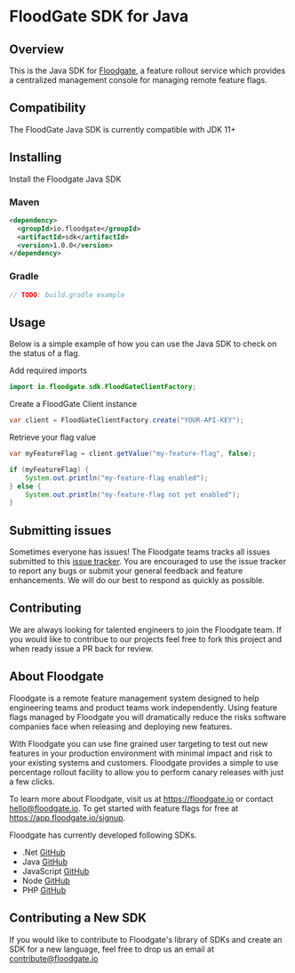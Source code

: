 # FloodGate SDK for Java

## Overview

This is the Java SDK for [Floodgate](https://floodgate.io), a feature rollout service which provides a centralized management console for managing remote feature flags.

## Compatibility

The FloodGate Java SDK is currently compatible with JDK 11+

## Installing

Install the Floodgate Java SDK

### Maven

```xml
<dependency>
  <groupId>io.floodgate</groupId>
  <artifactId>sdk</artifactId>
  <version>1.0.0</version>
</dependency>
```

### Gradle
```groovy
// TODO: build.gradle example
```

## Usage

Below is a simple example of how you can use the Java SDK to check on the status of a flag.

Add required imports

```java
import io.floodgate.sdk.FloodGateClientFactory;
```

Create a FloodGate Client instance

```java
var client = FloodGateClientFactory.create("YOUR-API-KEY");
```

Retrieve your flag value

```java
var myFeatureFlag = client.getValue("my-feature-flag", false);

if (myFeatureFlag) {
    System.out.println("my-feature-flag enabled");
} else {
    System.out.println("my-feature-flag not yet enabled");
}
```

## Submitting issues

Sometimes everyone has issues! The Floodgate teams tracks all issues submitted to this [issue tracker](https://github.com/floodgate-io/java-sdk/issues). You are encouraged to use the issue tracker to report any bugs or submit your general feedback and feature enhancements. We will do our best to respond as quickly as possible.

## Contributing

We are always looking for talented engineers to join the Floodgate team. If you would like to contribue to our projects feel free to fork this project and when ready issue a PR back for review.

## About Floodgate

Floodgate is a remote feature management system designed to help engineering teams and product teams work independently. Using feature flags managed by Floodgate you will dramatically reduce the risks software companies face when releasing and deploying new features.

With Floodgate you can use fine grained user targeting to test out new features in your production environment with minimal impact and risk to your existing systems and customers. Floodgate provides a simple to use percentage rollout facility to allow you to perform canary releases with just a few clicks.

To learn more about Floodgate, visit us at https://floodgate.io or contact hello@floodgate.io. To get started with feature flags for free at https://app.floodgate.io/signup.

Floodgate has currently developed following SDKs.

* .Net [GitHub](https://github.com/floodgate-io/dotnet-sdk)
* Java [GitHub](https://github.com/floodgate-io/java-sdk)
* JavaScript [GitHub](https://github.com/floodgate-io/javascript-sdk)
* Node [GitHub](https://github.com/floodgate-io/node-sdk)
* PHP [GitHub](https://github.com/floodgate-io/php-sdk)

## Contributing a New SDK

If you would like to contribute to Floodgate's library of SDKs and create an SDK for a new language, feel free to drop us an email at contribute@floodgate.io
